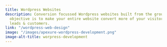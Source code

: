 ```yaml
---
title: Wordpress Websites
description: Conversion focussed Wordpress websites built from the ground up. Our
  objective is to make your entire website convert more of your visitors into subscribers,
  leads & customers.
link: "/wordpress-web-design"
image: "/images/apexure-wordpress-development.png"
image-alt-title: worpress-development
---
```



